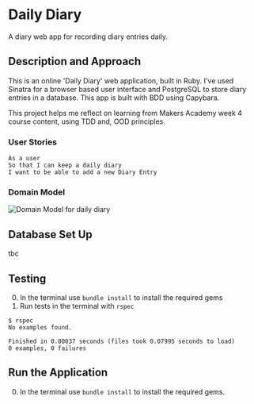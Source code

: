 # Daily Diary

A diary web app for recording diary entries daily.

## Description and Approach

This is an online 'Daily Diary' web application, built in Ruby.  I've used Sinatra for a browser based user interface and PostgreSQL to store diary entries in a database.
This app is built with BDD using Capybara.

This project helps me reflect on learning from Makers Academy week 4 course content, using TDD and, OOD principles.

### User Stories

```
As a user
So that I can keep a daily diary
I want to be able to add a new Diary Entry
```

<!-- ```
As a user
So that I can identify my entry in future
I want to give each Diary Entry a title
``` -->

<!-- ```
As a user
So that I can browse my previous entries
I want to see a list of Diary Entry Titles
``` -->

<!-- ```
As a user
So that I can read my previous entries
I want to click on a title to see the full Diary Entry
``` -->

### Domain Model

![Domain Model for daily diary](https://thepracticaldev.s3.amazonaws.com/i/nf1c4pyxqxlj5vs32ovc.png)


## Database Set Up

tbc

## Testing

0. In the terminal use `bundle install` to install the required gems
0. Run tests in the terminal with `rspec`

```shell
$ rspec
No examples found.

Finished in 0.00037 seconds (files took 0.07995 seconds to load)
0 examples, 0 failures
```

## Run the Application

0. In the terminal use `bundle install` to install the required gems.